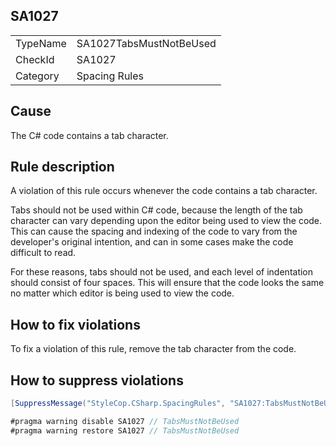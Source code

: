 ﻿## SA1027

<table>
<tr>
  <td>TypeName</td>
  <td>SA1027TabsMustNotBeUsed</td>
</tr>
<tr>
  <td>CheckId</td>
  <td>SA1027</td>
</tr>
<tr>
  <td>Category</td>
  <td>Spacing Rules</td>
</tr>
</table>

## Cause

The C# code contains a tab character.

## Rule description

A violation of this rule occurs whenever the code contains a tab character.

Tabs should not be used within C# code, because the length of the tab character can vary depending upon the editor being used to view the code. This can cause the spacing and indexing of the code to vary from the developer's original intention, and can in some cases make the code difficult to read.

For these reasons, tabs should not be used, and each level of indentation should consist of four spaces. This will ensure that the code looks the same no matter which editor is being used to view the code.

## How to fix violations

To fix a violation of this rule, remove the tab character from the code.

## How to suppress violations

```csharp
[SuppressMessage("StyleCop.CSharp.SpacingRules", "SA1027:TabsMustNotBeUsed", Justification = "Reviewed.")]
```

```csharp
#pragma warning disable SA1027 // TabsMustNotBeUsed
#pragma warning restore SA1027 // TabsMustNotBeUsed
```
